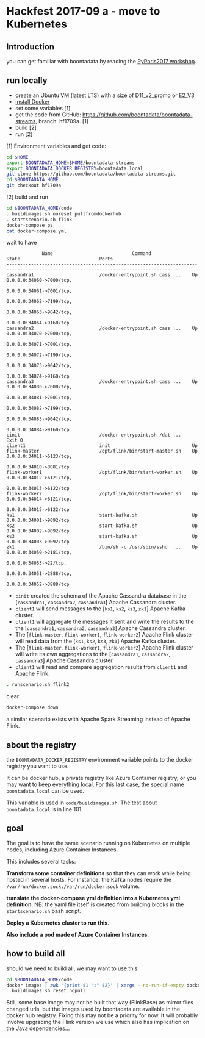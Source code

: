 # Hackfest 2017-09 a - move to Kubernetes

## Introduction

you can get familiar with boontadata by reading the [PyParis2017 workshop](../PyParis2017/README.md).

## run locally

- create an Ubuntu VM (latest LTS) with a size of D11_v2_promo or E2_V3
- [install Docker](InstallDocker.md)
- set some variables [1]
- get the code from GitHub: https://github.com/boontadata/boontadata-streams, branch: hf1709a. [1]
- build [2]
- run [2]

[1] Environment variables and get code: 

```bash
cd $HOME
export BOONTADATA_HOME=$HOME/boontadata-streams
export BOONTADATA_DOCKER_REGISTRY=boontadata.local
git clone https://github.com/boontadata/boontadata-streams.git
cd $BOONTADATA_HOME
git checkout hf1709a
```

[2] build and run

```bash
cd $BOONTADATA_HOME/code
. buildimages.sh noreset pullfromdockerhub
. startscenario.sh flink
docker-compose ps
cat docker-compose.yml
```

wait to have

```
             Name                             Command                            State                             Ports
-------------------------------------------------------------------------------------------------------------------------------------
cassandra1                        /docker-entrypoint.sh cass ...    Up                                0.0.0.0:34060->7000/tcp,
                                                                                                      0.0.0.0:34061->7001/tcp,
                                                                                                      0.0.0.0:34062->7199/tcp,
                                                                                                      0.0.0.0:34063->9042/tcp,
                                                                                                      0.0.0.0:34064->9160/tcp
cassandra2                        /docker-entrypoint.sh cass ...    Up                                0.0.0.0:34070->7000/tcp,
                                                                                                      0.0.0.0:34071->7001/tcp,
                                                                                                      0.0.0.0:34072->7199/tcp,
                                                                                                      0.0.0.0:34073->9042/tcp,
                                                                                                      0.0.0.0:34074->9160/tcp
cassandra3                        /docker-entrypoint.sh cass ...    Up                                0.0.0.0:34080->7000/tcp,
                                                                                                      0.0.0.0:34081->7001/tcp,
                                                                                                      0.0.0.0:34082->7199/tcp,
                                                                                                      0.0.0.0:34083->9042/tcp,
                                                                                                      0.0.0.0:34084->9160/tcp
cinit                             /docker-entrypoint.sh /dat ...    Exit 0
client1                           init                              Up
flink-master                      /opt/flink/bin/start-master.sh    Up                                0.0.0.0:34011->6123/tcp,
                                                                                                      0.0.0.0:34010->8081/tcp
flink-worker1                     /opt/flink/bin/start-worker.sh    Up                                0.0.0.0:34012->6121/tcp,
                                                                                                      0.0.0.0:34013->6122/tcp
flink-worker2                     /opt/flink/bin/start-worker.sh    Up                                0.0.0.0:34014->6121/tcp,
                                                                                                      0.0.0.0:34015->6122/tcp
ks1                               start-kafka.sh                    Up                                0.0.0.0:34001->9092/tcp
ks2                               start-kafka.sh                    Up                                0.0.0.0:34002->9092/tcp
ks3                               start-kafka.sh                    Up                                0.0.0.0:34003->9092/tcp
zk1                               /bin/sh -c /usr/sbin/sshd  ...    Up                                0.0.0.0:34050->2181/tcp,
                                                                                                      0.0.0.0:34053->22/tcp,
                                                                                                      0.0.0.0:34051->2888/tcp,
                                                                                                      0.0.0.0:34052->3888/tcp
```

- `cinit` created the schema of the Apache Cassandra database in the [`cassandra1`, `cassandra2`, `cassandra3`] Apache Cassandra cluster.
- `client1` will send messages to the [`ks1`, `ks2`, `ks3`, `zk1`] Apache Kafka cluster.
- `client1` will aggregate the messages it sent and write the results to the the [`cassandra1`, `cassandra2`, `cassandra3`] Apache Cassandra cluster.
- The [`flink-master`, `flink-worker1`, `flink-worker2`] Apache Flink cluster will read data from the [`ks1`, `ks2`, `ks3`, `zk1`] Apache Kafka cluster.
- The [`flink-master`, `flink-worker1`, `flink-worker2`] Apache Flink cluster will write its own aggregations to the [`cassandra1`, `cassandra2`, `cassandra3`] Apache Cassandra cluster.
- `client1` will read and compare aggregation results from `client1` and Apache Flink.

```bash
. runscenario.sh flink2
```

clear: 

```bash
docker-compose down
```

a similar scenario exists with Apache Spark Streaming instead of Apache Flink.

## about the registry

the `BOONTADATA_DOCKER_REGISTRY` environment variable points to the docker registry you want to use. 

It can be docker hub, a private registry like Azure Container registry, or you may want to keep everything local. For this last case, the special name `boontadata.local` can be used. 

This variable is used in `code/buildimages.sh`. The test about `boontadata.local` is in line 101.

## goal

The goal is to have the same scenario running on Kubernetes on multiple nodes, including Azure Container Instances.

This includes several tasks:

**Transform some container definitions** so that they can work while being hosted in several hosts. 
For instance, the Kafka nodes require the `/var/run/docker.sock:/var/run/docker.sock` volume.

**translate the docker-compose yml definition into a Kubernetes yml definition**.
NB: the yaml file itself is created from building blocks in the `startscenario.sh` bash script.

**Deploy a Kubernetes cluster to run this**.

**Also include a pod made of Azure Container Instances**.

## how to build all

should we need to build all, we may want to use this: 

```bash
cd $BOONTADATA_HOME/code
docker images | awk '{print $1 ":" $2}' | xargs --no-run-if-empty docker rmi
. buildimages.sh reset nopull
```

Still, some base image may not be built that way (FlinkBase) as mirror files changed urls, but the images used by boontadata are available in the docker hub registry.
Fixing this may not be a priority for now. It will probably involve upgrading the Flink version we use which also has implication on the Java dependencies...


